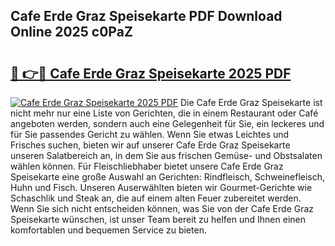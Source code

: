## Cafe Erde Graz Speisekarte PDF Download Online 2025 c0PaZ

# <h2><a href="http://gcb06q9.nevu.top/?p=Cafe+Erde+Graz+Speisekarte">🔗 👉🔴 Cafe Erde Graz Speisekarte 2025 PDF</a></h2>

[![Cafe Erde Graz Speisekarte 2025 PDF](https://i.imgur.com/dBaPXMq.png)](http://gcb06q9.nevu.top/?p=Cafe+Erde+Graz+Speisekarte)
Die Cafe Erde Graz Speisekarte ist nicht mehr nur eine Liste von Gerichten, die in einem Restaurant oder Café angeboten werden, sondern auch eine Gelegenheit für Sie, ein leckeres und für Sie passendes Gericht zu wählen. Wenn Sie etwas Leichtes und Frisches suchen, bieten wir auf unserer Cafe Erde Graz Speisekarte unseren Salatbereich an, in dem Sie aus frischen Gemüse- und Obstsalaten wählen können. Für Fleischliebhaber bietet unsere Cafe Erde Graz Speisekarte eine große Auswahl an Gerichten: Rindfleisch, Schweinefleisch, Huhn und Fisch. Unseren Auserwählten bieten wir Gourmet-Gerichte wie Schaschlik und Steak an, die auf einem alten Feuer zubereitet werden. Wenn Sie sich nicht entscheiden können, was Sie von der Cafe Erde Graz Speisekarte wünschen, ist unser Team bereit zu helfen und Ihnen einen komfortablen und bequemen Service zu bieten.
